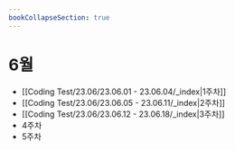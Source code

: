 ```yaml
---
bookCollapseSection: true
---
```

# 6월

- [[Coding Test/23.06/23.06.01 - 23.06.04/_index|1주차]]
- [[Coding Test/23.06/23.06.05 - 23.06.11/_index|2주차]]
- [[Coding Test/23.06/23.06.12 - 23.06.18/_index|3주차]]
- 4주차
- 5주차
